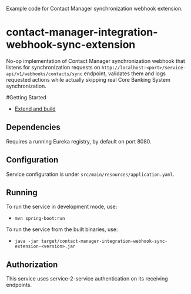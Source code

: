 Example code for Contact Manager synchronization webhook extension.

# contact-manager-integration-webhook-sync-extension

No-op implementation of Contact Manager synchronization webhook that listens for synchronization requests on
`http://localhost:<port>/service-api/v1/webhooks/contacts/sync` endpoint, validates them and logs requested
actions while actually skipping real Core Banking System synchronization.

#Getting Started
* [Extend and build](https://community.backbase.com/documentation/ServiceSDK/latest/extend_and_build)

## Dependencies

Requires a running Eureka registry, by default on port 8080.

## Configuration

Service configuration is under `src/main/resources/application.yaml`.

## Running

To run the service in development mode, use:
- `mvn spring-boot:run`

To run the service from the built binaries, use:
- `java -jar target/contact-manager-integration-webhook-sync-extension-<version>.jar`

## Authorization

This service uses service-2-service authentication on its receiving endpoints.

